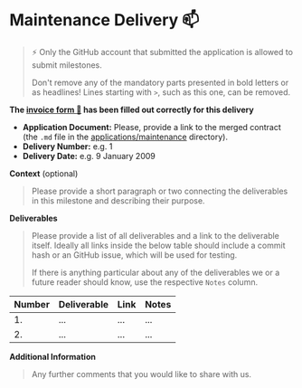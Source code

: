 # Maintenance Delivery :mailbox:

> ⚡ Only the GitHub account that submitted the application is allowed to submit milestones. 
> 
> Don't remove any of the mandatory parts presented in bold letters or as headlines! Lines starting with `>`, such as this one, can be removed.

**The [invoice form :pencil:](https://docs.google.com/forms/d/e/1FAIpQLSfmNYaoCgrxyhzgoKQ0ynQvnNRoTmgApz9NrMp-hd8mhIiO0A/viewform) has been filled out correctly for this delivery**  

* **Application Document:** Please, provide a link to the merged contract (the `.md` file in the [applications/maintenance](https://github.com/w3f/Grants-Program/tree/master/applications/maintenance) directory).
* **Delivery Number:** e.g. 1
* **Delivery Date:** e.g. 9 January 2009

**Context** (optional)
> Please provide a short paragraph or two connecting the deliverables in this milestone and describing their purpose.

**Deliverables**
> Please provide a list of all deliverables and a link to the deliverable itself. Ideally all links inside the below table should include a commit hash or an GitHub issue, which will be used for testing. 
> 
> If there is anything particular about any of the deliverables we or a future reader should know, use the respective `Notes` column.

| Number | Deliverable | Link | Notes |
| ------------- | ------------- | ------------- |------------- |
| 1. | ... |...| ...| 
| 2.  | ... |...| ...| 

**Additional Information**
> Any further comments that you would like to share with us.